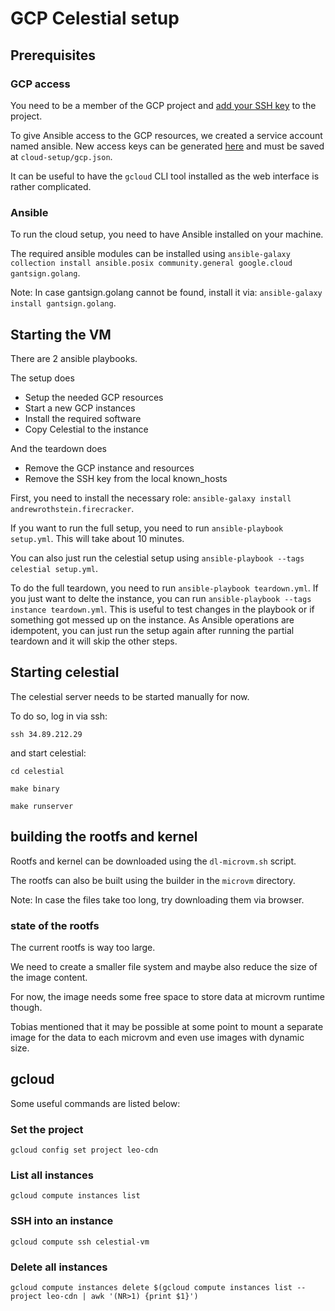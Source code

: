 # GCP Celestial setup

## Prerequisites

### GCP access
You need to be a member of the GCP project and [add your SSH key](https://console.cloud.google.com/compute/metadata/sshKeys?project=leo-cdn&folder&organizationId) to the project.

To give Ansible access to the GCP resources, we created a service account named ansible. New access keys can be generated [here](https://console.cloud.google.com/iam-admin/serviceaccounts/details/109872545193777506173/keys?project=leo-cdn) and must be saved at `cloud-setup/gcp.json`.

It can be useful to have the `gcloud` CLI tool installed as the web interface is rather complicated.

### Ansible

To run the cloud setup, you need to have Ansible installed on your machine.

The required ansible modules can be installed using `ansible-galaxy collection install ansible.posix community.general google.cloud gantsign.golang`.

Note: In case gantsign.golang cannot be found, install it via: `ansible-galaxy install gantsign.golang`.

## Starting the VM

There are 2 ansible playbooks.

The setup does
- Setup the needed GCP resources
- Start a new GCP instances
- Install the required software
- Copy Celestial to the instance

And the teardown does
- Remove the GCP instance and resources
- Remove the SSH key from the local known_hosts

First, you need to install the necessary role: `ansible-galaxy install andrewrothstein.firecracker`.

If you want to run the full setup, you need to run `ansible-playbook setup.yml`. This will take about 10 minutes.

You can also just run the celestial setup using `ansible-playbook --tags celestial setup.yml`.

To do the full teardown, you need to run `ansible-playbook teardown.yml`. If you just want to delte the instance, you can run `ansible-playbook --tags instance teardown.yml`. This is useful to test changes in the playbook or if something got messed up on the instance. As Ansible operations are idempotent, you can just run the setup again after running the partial teardown and it will skip the other steps.

## Starting celestial

The celestial server needs to be started manually for now.

To do so, log in via ssh:

`ssh 34.89.212.29`

and start celestial:

`cd celestial`

`make binary`

`make runserver`

## building the rootfs and kernel

Rootfs and kernel can be downloaded using the `dl-microvm.sh` script.

The rootfs can also be built using the builder in the `microvm` directory.

Note: In case the files take too long, try downloading them via browser.

### state of the rootfs

The current rootfs is way too large.

We need to create a smaller file system and maybe also reduce the size of the image content.

For now, the image needs some free space to store data at microvm runtime though.

Tobias mentioned that it may be possible at some point to mount a separate image for the data to each microvm and even use images with dynamic size.

## gcloud
Some useful commands are listed below:

### Set the project
`gcloud config set project leo-cdn`

### List all instances
`gcloud compute instances list`

### SSH into an instance
`gcloud compute ssh celestial-vm`

### Delete all instances
`gcloud compute instances delete $(gcloud compute instances list --project leo-cdn | awk '(NR>1) {print $1}')`
